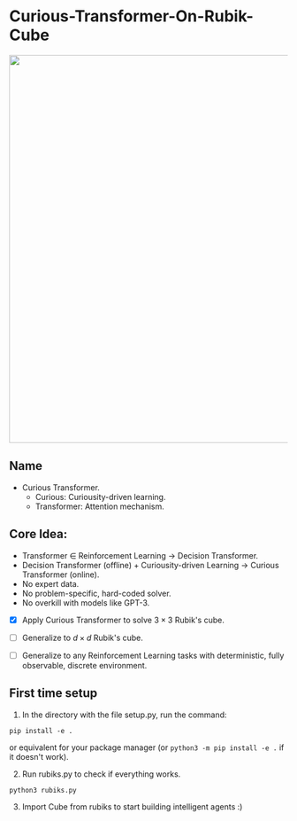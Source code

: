 # Curious-Transformer-On-Rubik-Cube


<p align="center">
<img src="https://i.redd.it/i0mrjegmtau81.jpg"
     width="700" />
</p>

## Name
- Curious Transformer.
     - Curious: Curiousity-driven learning.
     - Transformer: Attention mechanism.
     
## Core Idea:
- Transformer $\in$ Reinforcement Learning $\rightarrow$ Decision Transformer.
- Decision Transformer (offline) + Curiousity-driven Learning $\rightarrow$ Curious Transformer (online).
- No expert data.
- No problem-specific, hard-coded solver.
- No overkill with models like GPT-3.
- [x] Apply Curious Transformer to solve $3 \times 3$ Rubik's cube.
- [ ] Generalize to $d \times d$ Rubik's cube.
- [ ] Generalize to any Reinforcement Learning tasks with deterministic, fully observable, discrete environment.


## First time setup
1. In the directory with the file setup.py, run the command:
```Shell
pip install -e .
```
or equivalent for your package manager (or `python3 -m pip install -e .` if it doesn't work).

2. Run rubiks.py to check if everything works.
```Shell
python3 rubiks.py
```

3. Import Cube from rubiks to start building intelligent agents :)


